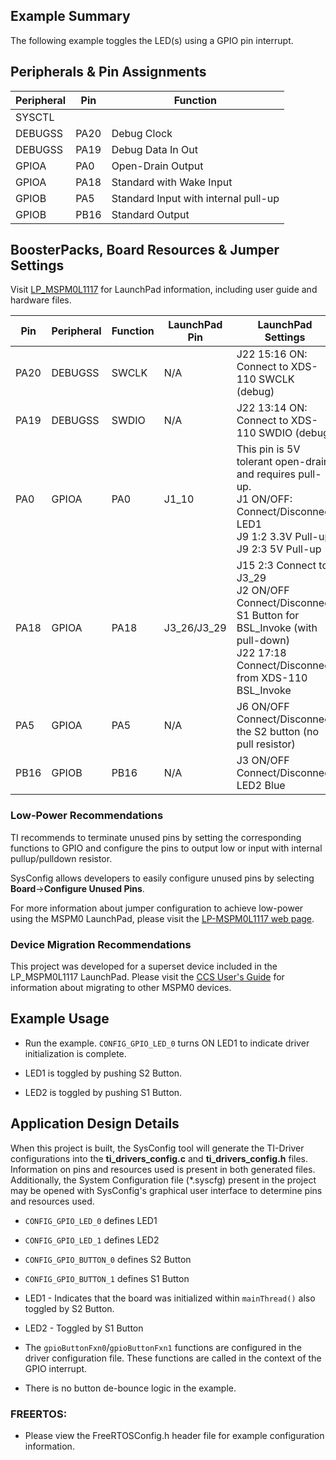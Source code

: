 ## Example Summary

The following example toggles the LED(s) using a GPIO pin interrupt.

## Peripherals & Pin Assignments

| Peripheral | Pin | Function |
| --- | --- | --- |
| SYSCTL |  |  |
| DEBUGSS | PA20 | Debug Clock |
| DEBUGSS | PA19 | Debug Data In Out |
| GPIOA | PA0 | Open-Drain Output |
| GPIOA | PA18 | Standard with Wake Input |
| GPIOB | PA5 | Standard Input with internal pull-up |
| GPIOB | PB16 | Standard Output |

## BoosterPacks, Board Resources & Jumper Settings

Visit [LP_MSPM0L1117](https://www.ti.com/tool/LP-MSPM0L1117) for LaunchPad information, including user guide and hardware files.

| Pin | Peripheral | Function | LaunchPad Pin | LaunchPad Settings |
| --- | --- | --- | --- | --- |
| PA20 | DEBUGSS | SWCLK | N/A | J22 15:16 ON: Connect to XDS-110 SWCLK (debug) |
| PA19 | DEBUGSS | SWDIO | N/A | J22 13:14 ON: Connect to XDS-110 SWDIO (debug) |
| PA0 | GPIOA | PA0 | J1_10 | This pin is 5V tolerant open-drain and requires pull-up.<br>J1 ON/OFF: Connect/Disconnect LED1<br>J9 1:2 3.3V Pull-up<br>J9 2:3 5V Pull-up |
| PA18 | GPIOA | PA18 | J3_26/J3_29 | J15 2:3 Connect to J3_29<br>J2 ON/OFF Connect/Disconnect S1 Button for BSL_Invoke (with pull-down)<br>J22 17:18 Connect/Disconnect from XDS-110 BSL_Invoke |
| PA5 | GPIOA | PA5 | N/A | J6 ON/OFF Connect/Disconnect the S2 button (no pull resistor) |
| PB16 | GPIOB | PB16 | N/A | J3 ON/OFF Connect/Disconnect LED2 Blue |

### Low-Power Recommendations

TI recommends to terminate unused pins by setting the corresponding functions to
GPIO and configure the pins to output low or input with internal
pullup/pulldown resistor.

SysConfig allows developers to easily configure unused pins by selecting **Board**→**Configure Unused Pins**.

For more information about jumper configuration to achieve low-power using the
MSPM0 LaunchPad, please visit the [LP-MSPM0L1117 web page](https://www.ti.com/tool/LP-MSPM0L1117).


### Device Migration Recommendations
This project was developed for a superset device included in the LP_MSPM0L1117 LaunchPad. Please
visit the [CCS User's Guide](https://software-dl.ti.com/msp430/esd/MSPM0-SDK/latest/docs/english/tools/ccs_ide_guide/doc_guide/doc_guide-srcs/ccs_ide_guide.html#non-sysconfig-compatible-project-migration)
for information about migrating to other MSPM0 devices.

## Example Usage

* Run the example. `CONFIG_GPIO_LED_0` turns ON LED1 to indicate driver
initialization is complete.

* LED1 is toggled by pushing S2 Button.
* LED2 is toggled by pushing S1 Button.

## Application Design Details

When this project is built, the SysConfig tool will generate the TI-Driver
configurations into the __ti_drivers_config.c__ and __ti_drivers_config.h__
files. Information on pins and resources used is present in both generated
files. Additionally, the System Configuration file (\*.syscfg) present in the
project may be opened with SysConfig's graphical user interface to determine
pins and resources used.
* `CONFIG_GPIO_LED_0` defines LED1
* `CONFIG_GPIO_LED_1` defines LED2
* `CONFIG_GPIO_BUTTON_0` defines S2 Button
* `CONFIG_GPIO_BUTTON_1` defines S1 Button
* LED1 - Indicates that the board was initialized within
`mainThread()` also toggled by S2 Button.
* LED2 - Toggled by S1 Button

* The `gpioButtonFxn0`/`gpioButtonFxn1` functions are configured in the driver configuration
file. These functions are called in the context of the GPIO interrupt.

* There is no button de-bounce logic in the example.

### FREERTOS:

* Please view the FreeRTOSConfig.h header file for example configuration information.
